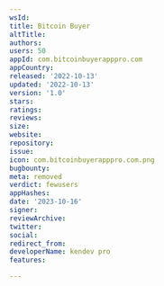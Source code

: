 ```yaml
---
wsId: 
title: Bitcoin Buyer
altTitle: 
authors: 
users: 50
appId: com.bitcoinbuyerapppro.com
appCountry: 
released: '2022-10-13'
updated: '2022-10-13'
version: '1.0'
stars: 
ratings: 
reviews: 
size: 
website: 
repository: 
issue: 
icon: com.bitcoinbuyerapppro.com.png
bugbounty: 
meta: removed
verdict: fewusers
appHashes: 
date: '2023-10-16'
signer: 
reviewArchive: 
twitter: 
social: 
redirect_from: 
developerName: kendev pro
features: 

---
```


